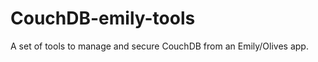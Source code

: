 CouchDB-emily-tools
===================

A set of tools to manage and secure CouchDB from an Emily/Olives app. 
